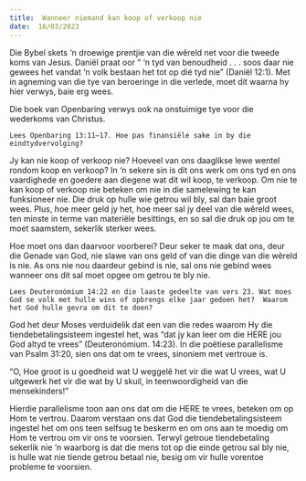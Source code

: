 ```yaml
---
title:  Wanneer niemand kan koop of verkoop nie
date:  16/03/2023
---
```


Die Bybel skets ‘n droewige prentjie van die wêreld net voor die tweede koms van Jesus.  Daniël praat oor “ ‘n tyd van benoudheid . . . soos daar nie gewees het vandat ‘n volk bestaan het tot op dié tyd nie” (Daniël 12:1). Met in agneming van die tye van beroeringe in die verlede, moet dít waarna hy hier verwys, baie erg wees.

Die boek van Openbaring verwys ook na onstuimige tye voor die wederkoms van Christus.

`Lees Openbaring 13:11–17. Hoe pas finansiële sake in by die eindtydvervolging?`

Jy kan nie koop of verkoop nie?  Hoeveel van ons daaglikse lewe wentel rondom koop en verkoop?  In ‘n sekere sin is dit ons werk om ons tyd en ons vaardighede en goedere aan diegene wat dit wil koop, te verkoop.  Om nie te kan koop of verkoop nie beteken om nie in die samelewing te kan funksioneer nie. Die druk op hulle wie getrou wil bly, sal dan baie groot wees.  Plus, hoe meer geld jy het, hoe meer sal jy deel van die wêreld wees, ten minste in terme van materiële besittings, en so sal die druk op jou om te moet saamstem, sekerlik sterker wees.

Hoe moet ons dan daarvoor voorberei? Deur seker te maak dat ons, deur die Genade van God, nie slawe van ons geld of van die dinge van die wêreld is nie.  As ons nie nou daardeur gebind is nie, sal ons nie gebind wees wanneer ons dit sal moet opgee om getrou te bly nie.

`Lees Deuteronómium 14:22 en die laaste gedeelte van vers 23. Wat moes God se volk met hulle wins of opbrengs elke jaar gedoen het?  Waarom het God hulle gevra om dit te doen?`

God het deur Moses verduidelik dat een van die redes waarom Hy die tiendebetalingsisteem ingestel het, was “dat jy kan leer om die HERE jou God altyd te vrees” (Deuteronómium. 14:23). In die poëtiese parallelisme van Psalm 31:20, sien ons dat om te vrees, sinoniem met vertroue is.

“O, Hoe groot is u goedheid wat U weggelê het vir die wat U vrees, wat U uitgewerk het vir die wat by U skuil, in teenwoordigheid van die mensekinders!”

Hierdie parallelisme toon aan ons dat om die HERE te vrees, beteken om op Hom te vertrou.  Daarom verstaan ons dat God die tiendebetalingsisteem ingestel het om ons teen selfsug te beskerm en om ons aan te moedig om Hom te vertrou om vir ons te voorsien.  Terwyl getroue tiendebetaling sekerlik nie ‘n waarborg is dat die mens tot op die einde getrou sal bly nie, is hulle wat nie tiende getrou betaal nie, besig om vir hulle vorentoe probleme te voorsien.